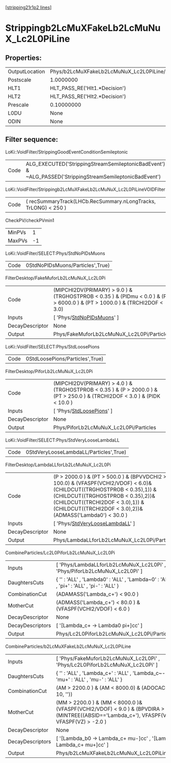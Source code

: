 [[stripping21r1p2 lines]](./stripping21r1p2-index)

# Strippingb2LcMuXFakeLb2LcMuNuX_Lc2L0PiLine

## Properties:

|                |                                                  |
|----------------|--------------------------------------------------|
| OutputLocation | Phys/b2LcMuXFakeLb2LcMuNuX_Lc2L0PiLine/Particles |
| Postscale      | 1.0000000                                        |
| HLT1           | HLT_PASS_RE('Hlt1.\*Decision')                   |
| HLT2           | HLT_PASS_RE('Hlt2.\*Decision')                   |
| Prescale       | 0.10000000                                       |
| L0DU           | None                                             |
| ODIN           | None                                             |

## Filter sequence:

LoKi::VoidFilter/StrippingGoodEventConditionSemileptonic

|      |                                                                                                          |
|------|----------------------------------------------------------------------------------------------------------|
| Code | ALG_EXECUTED('StrippingStreamSemileptonicBadEvent') & ~ALG_PASSED('StrippingStreamSemileptonicBadEvent') |

LoKi::VoidFilter/Strippingb2LcMuXFakeLb2LcMuNuX_Lc2L0PiLineVOIDFilter

|      |                                                                 |
|------|-----------------------------------------------------------------|
| Code | ( recSummaryTrack(LHCb.RecSummary.nLongTracks, TrLONG) \< 250 ) |

CheckPV/checkPVmin1

|        |     |
|--------|-----|
| MinPVs | 1   |
| MaxPVs | -1  |

LoKi::VoidFilter/SELECT:Phys/StdNoPIDsMuons

|      |                                  |
|------|----------------------------------|
| Code | 0StdNoPIDsMuons/Particles',True) |

FilterDesktop/FakeMuforLb2LcMuNuX_Lc2L0Pi

|                 |                                                                                                                                 |
|-----------------|---------------------------------------------------------------------------------------------------------------------------------|
| Code            | (MIPCHI2DV(PRIMARY) \> 9.0 ) & (TRGHOSTPROB \< 0.35 ) & (PIDmu \< 0.0 ) & (P \> 6000.0 ) & (PT \> 1000.0 ) & (TRCHI2DOF \< 3.0) |
| Inputs          | [ 'Phys/[StdNoPIDsMuons](./stripping21r1p2-commonparticles-stdnopidsmuons)' ]                                                 |
| DecayDescriptor | None                                                                                                                            |
| Output          | Phys/FakeMuforLb2LcMuNuX_Lc2L0Pi/Particles                                                                                      |

LoKi::VoidFilter/SELECT:Phys/StdLoosePions

|      |                                 |
|------|---------------------------------|
| Code | 0StdLoosePions/Particles',True) |

FilterDesktop/PiforLb2LcMuNuX_Lc2L0Pi

|                 |                                                                                                                                 |
|-----------------|---------------------------------------------------------------------------------------------------------------------------------|
| Code            | (MIPCHI2DV(PRIMARY) \> 4.0 ) & (TRGHOSTPROB \< 0.35 ) & (P \> 2000.0 ) & (PT \> 250.0 ) & (TRCHI2DOF \< 3.0 ) & (PIDK \< 10.0 ) |
| Inputs          | [ 'Phys/[StdLoosePions](./stripping21r1p2-commonparticles-stdloosepions)' ]                                                   |
| DecayDescriptor | None                                                                                                                            |
| Output          | Phys/PiforLb2LcMuNuX_Lc2L0Pi/Particles                                                                                          |

LoKi::VoidFilter/SELECT:Phys/StdVeryLooseLambdaLL

|      |                                        |
|------|----------------------------------------|
| Code | 0StdVeryLooseLambdaLL/Particles',True) |

FilterDesktop/LambdaLLforLb2LcMuNuX_Lc2L0Pi

|                 |                                                                                                                                                                                                                                                                    |
|-----------------|--------------------------------------------------------------------------------------------------------------------------------------------------------------------------------------------------------------------------------------------------------------------|
| Code            | (P \> 2000.0 ) & (PT \> 500.0 ) & (BPVVDCHI2 \> 100.0) & (VFASPF(VCHI2/VDOF) \< 6.0)& (CHILDCUT((TRGHOSTPROB \< 0.35),1)) & (CHILDCUT((TRGHOSTPROB \< 0.35),2))& (CHILDCUT((TRCHI2DOF \< 3.0),1)) & (CHILDCUT((TRCHI2DOF \< 3.0),2))& (ADMASS('Lambda0') \< 30.0 ) |
| Inputs          | [ 'Phys/[StdVeryLooseLambdaLL](./stripping21r1p2-commonparticles-stdverylooselambdall)' ]                                                                                                                                                                        |
| DecayDescriptor | None                                                                                                                                                                                                                                                               |
| Output          | Phys/LambdaLLforLb2LcMuNuX_Lc2L0Pi/Particles                                                                                                                                                                                                                       |

CombineParticles/Lc2L0PiforLb2LcMuNuX_Lc2L0Pi

|                  |                                                                                         |
|------------------|-----------------------------------------------------------------------------------------|
| Inputs           | [ 'Phys/LambdaLLforLb2LcMuNuX_Lc2L0Pi' , 'Phys/PiforLb2LcMuNuX_Lc2L0Pi' ]             |
| DaughtersCuts    | { '' : 'ALL' , 'Lambda0' : 'ALL' , 'Lambda~0' : 'ALL' , 'pi+' : 'ALL' , 'pi-' : 'ALL' } |
| CombinationCut   | (ADAMASS('Lambda_c+') \< 90.0 )                                                         |
| MotherCut        | (ADMASS('Lambda_c+') \< 80.0 ) & (VFASPF(VCHI2/VDOF) \< 6.0 )                           |
| DecayDescriptor  | None                                                                                    |
| DecayDescriptors | [ '[Lambda_c+ -\> Lambda0 pi+]cc' ]                                                 |
| Output           | Phys/Lc2L0PiforLb2LcMuNuX_Lc2L0Pi/Particles                                             |

CombineParticles/b2LcMuXFakeLb2LcMuNuX_Lc2L0PiLine

|                  |                                                                                                                                                          |
|------------------|----------------------------------------------------------------------------------------------------------------------------------------------------------|
| Inputs           | [ 'Phys/FakeMuforLb2LcMuNuX_Lc2L0Pi' , 'Phys/Lc2L0PiforLb2LcMuNuX_Lc2L0Pi' ]                                                                           |
| DaughtersCuts    | { '' : 'ALL' , 'Lambda_c+' : 'ALL' , 'Lambda_c~-' : 'ALL' , 'mu+' : 'ALL' , 'mu-' : 'ALL' }                                                              |
| CombinationCut   | (AM \> 2200.0 ) & (AM \< 8000.0) & (ADOCACHI2CUT( 10, ''))                                                                                               |
| MotherCut        | (MM \> 2200.0 ) & (MM \< 8000.0 )& (VFASPF(VCHI2/VDOF) \< 9.0 ) & (BPVDIRA \> 0.999 )& (MINTREE((ABSID=='Lambda_c+'), VFASPF(VZ)) - VFASPF(VZ) \> -2.0 ) |
| DecayDescriptor  | None                                                                                                                                                     |
| DecayDescriptors | [ '[Lambda_b0 -\> Lambda_c+ mu-]cc' , '[Lambda_b0 -\> Lambda_c+ mu+]cc' ]                                                                          |
| Output           | Phys/b2LcMuXFakeLb2LcMuNuX_Lc2L0PiLine/Particles                                                                                                         |
